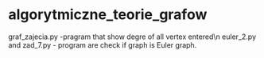 ﻿# algorytmiczne_teorie_grafow
graf_zajecia.py -pragram that show degre of all vertex entered\n
euler_2.py and zad_7.py - program are check if graph is Euler graph. 
